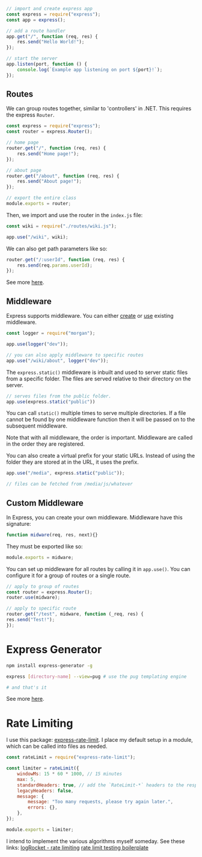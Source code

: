 ```js
// import and create express app
const express = require("express");
const app = express();

// add a route handler
app.get("/", function (req, res) {
    res.send("Hello World!");
});

// start the server
app.listen(port, function () {
    console.log(`Example app listening on port ${port}!`);
});
```

## Routes
We can group routes together, similar to 'controllers' in .NET. This requires the express `Router`.
```js
const express = require("express");
const router = express.Router();

// home page
router.get("/", function (req, res) {
    res.send("Home page!");
});

// about page
router.get("/about", function (req, res) {
    res.send("About page!");
});

// export the entire class
module.exports = router;
```

Then, we import and use the router in the `index.js` file:
```js
const wiki = require("./routes/wiki.js");

app.use("/wiki", wiki);
```

We can also get path parameters like so:
```js
router.get("/:userId", function (req, res) {
    res.send(req.params.userId);
});
```

See more [here](https://expressjs.com/en/guide/routing.html).
## Middleware
Express supports middleware. You can either [create](https://expressjs.com/en/guide/writing-middleware.html) or [use](https://expressjs.com/en/guide/using-middleware.html) existing middleware.
```js
const logger = require("morgan");

app.use(logger("dev"));

// you can also apply middleware to specific routes
app.use("/wiki/about", logger("dev"));
```

The `express.static()` middleware is inbuilt and used to server static files from a specific folder. The files are served relative to their directory on the server.
```js
// serves files from the public folder.
app.use(express.static("public"))
```
You can call `static()` multiple times to serve multiple directories. If a file cannot be found by one middleware function then it will be passed on to the subsequent middleware.

Note that with all middleware, the order is important. Middleware are called in the order they are registered.

You can also create a virtual prefix for your static URLs. Instead of using the folder they are stored at in the URL, it uses the prefix.
```js
app.use("/media", express.static("public"));

// files can be fetched from /media/js/whatever
```

## Custom Middleware
In Express, you can create your own middleware. Middleware have this signature:
```js
function midware(req, res, next){}
```

They must be exported like so:
```js
module.exports = midware;
```

You can set up middleware for all routes by calling it in `app.use()`. You can configure it for a group of routes or a single route.
```js
// apply to group of routes
const router = express.Router();
router.use(midware);

// apply to specific route
router.get("/test", midware, function (_req, res) {
res.send("Test!");
});
```
# Express Generator
```bash
npm install express-generator -g

express [directory-name] --view=pug # use the pug templating engine

# and that's it
```

See more [here](https://expressjs.com/en/starter/generator.html).

# Rate Limiting
I use this package: [express-rate-limit](https://express-rate-limit.mintlify.app/overview). I place my default setup in a module, which can be called into files as needed.
```js
const rateLimit = require("express-rate-limit");

const limiter = rateLimit({
    windowMs: 15 * 60 * 1000, // 15 minutes
    max: 5,
    standardHeaders: true, // add the `RateLimit-*` headers to the response
    legacyHeaders: false,
    message: {
        message: "Too many requests, please try again later.",
        errors: {},
    },
});

module.exports = limiter;
```

I intend to implement the various algorithms myself someday. See these links:
[logRocket - rate limiting](https://blog.logrocket.com/rate-limiting-node-js/#strategies-managing-global-rate-limit-exceeded-errors)
[rate limit testing boilerplate](https://github.com/gutsyphilip/node-rate-limiter/tree/boilerplate)
